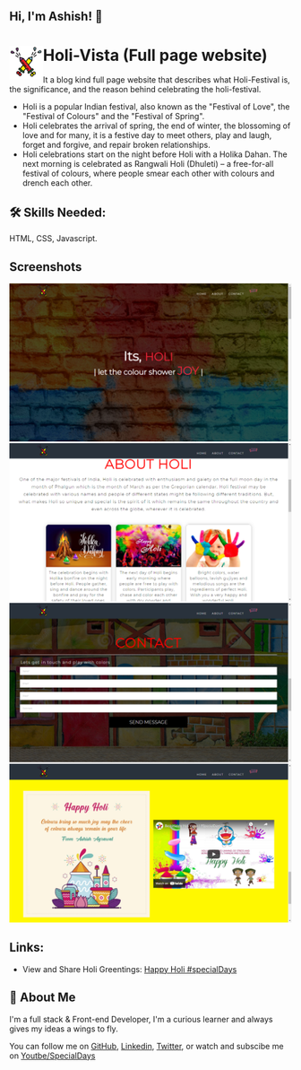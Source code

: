 ## Hi, I'm Ashish! 👋

# Holi-Vista (Full page website) <img src="./img/HoliLogo.png" align="left" width="60" height="60"/> 

It a blog kind full page website that describes what Holi-Festival is, the significance, and the reason behind celebrating
the holi-festival.
- Holi is a popular Indian festival, also known as the "Festival of Love", the "Festival of Colours" and the "Festival of Spring".
- Holi celebrates the arrival of spring, the end of winter, the blossoming of love and for many, it is a festive day to meet others, play and laugh, forget and forgive, and repair broken relationships.
- Holi celebrations start on the night before Holi with a Holika Dahan. The next morning is celebrated as Rangwali Holi (Dhuleti) – a free-for-all festival of colours, where people smear each other with colours and drench each other.


## 🛠 Skills Needed:
HTML, CSS, Javascript.

## Screenshots

![Home-Section](./ScreenShots/HomeSection.png)
![About-Section](./ScreenShots/AboutSection.png)
![Contact-Section](./ScreenShots/ContactSection.png)
![Greeting-Section](./ScreenShots/GreetingSection.png)

## Links:
- View and Share Holi Greentings: <a href="https://www.youtube.com/watch?v=xAfE4mnQAe8&list=PLgYeW9CyccvLszjWdhhqCz8jq21nEAYkf&index=1" target="_blank">Happy Holi #specialDays</a>

## 🚀 About Me
I'm a full stack & Front-end Developer, I'm a curious learner and always gives my ideas a wings to fly. 

You can follow me on <a href="https://ww.github.com/afirestriker">GitHub</a>, <a href="https://www.linkedin.com/in/ashish-agrawal-india">Linkedin</a>, <a href="https://www.twitter.com/_afirestriker">Twitter</a>, or watch and subscibe me on <a href="https://www.youtube.com/specialdays">Youtbe/SpecialDays</a>
